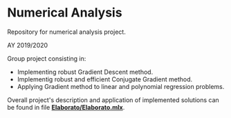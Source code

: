 # Numerical Analysis
Repository for numerical analysis project.

AY 2019/2020

Group project consisting in:
* Implementing robust Gradient Descent method.
* Implementig robust and efficient Conjugate Gradient method.
* Applying Gradient method to linear and polynomial regression problems.

Overall project's description and application of implemented solutions can be found in file **[Elaborato/Elaborato.mlx](Elaborato/Elaborato.mlx)**.
